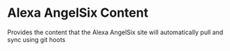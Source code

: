 # Alexa AngelSix Content

Provides the content that the Alexa AngelSix site will automatically pull and sync using git hoots
